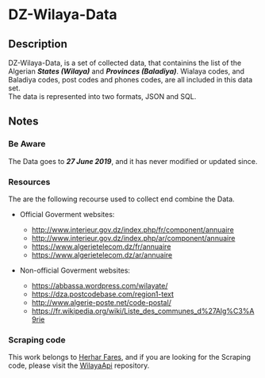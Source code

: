 # DZ-Wilaya-Data

## Description

DZ-Wilaya-Data, is a set of collected data, that containins the list of the Algerian ***States (Wilaya)*** and  ***Provinces (Baladiya)***. Wialaya codes, and Baladiya codes, post codes and phones codes, are all included in this data set.  
The data is represented into two formats, JSON and SQL.

## Notes

### Be Aware

The Data goes to ***27 June 2019***, and it has never modified or updated since.

### Resources

The are the following recourse used to collect end combine the Data.

* Official Goverment websites:
  * http://www.interieur.gov.dz/index.php/fr/component/annuaire
  * http://www.interieur.gov.dz/index.php/ar/component/annuaire
  * https://www.algerietelecom.dz/fr/annuaire
  * https://www.algerietelecom.dz/ar/annuaire

* Non-official Goverment websites:
  * https://abbassa.wordpress.com/wilayate/
  * https://dza.postcodebase.com/region1-text
  * http://www.algerie-poste.net/code-postal/
  * https://fr.wikipedia.org/wiki/Liste_des_communes_d%27Alg%C3%A9rie

### Scraping code

This work belongs to [Herhar Fares](https://github.com/HerharFares), and if you are looking for the Scraping code, please visit the [WilayaApi](https://github.com/HerharFares/WilayaApi) repository.
